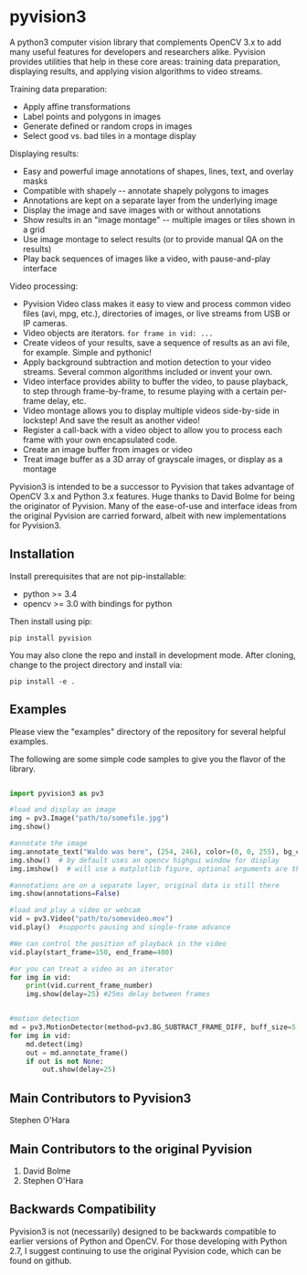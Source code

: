 # pyvision3
A python3 computer vision library that complements OpenCV 3.x to add many useful features for developers and researchers alike.
Pyvision provides utilities that help in these core areas: training data preparation, displaying results, and applying vision
algorithms to video streams.

Training data preparation:
* Apply affine transformations
* Label points and polygons in images
* Generate defined or random crops in images
* Select good vs. bad tiles in a montage display

Displaying results:
* Easy and powerful image annotations of shapes, lines, text, and overlay masks
* Compatible with shapely -- annotate shapely polygons to images
* Annotations are kept on a separate layer from the underlying image
* Display the image and save images with or without annotations
* Show results in an "image montage" -- multiple images or tiles shown in a grid
* Use image montage to select results (or to provide manual QA on the results)
* Play back sequences of images like a video, with pause-and-play interface

Video processing:
* Pyvision Video class makes it easy to view and process common video files (avi, mpg, etc.), directories of images, or
live streams from USB or IP cameras.
* Video objects are iterators. ```for frame in vid: ...```
* Create videos of your results, save a sequence of results as an avi file, for example. Simple and pythonic!
* Apply background subtraction and motion detection to your video streams. Several common algorithms included or invent your own.
* Video interface provides ability to buffer the video, to pause playback, to step through frame-by-frame, to resume playing
with a certain per-frame delay, etc.
* Video montage allows you to display multiple videos side-by-side in lockstep! And save the result as another video!
* Register a call-back with a video object to allow you to process each frame with your own encapsulated code.
* Create an image buffer from images or video
* Treat image buffer as a 3D array of grayscale images, or display as a montage

Pyvision3 is intended to be a successor to Pyvision that takes advantage of OpenCV 3.x and Python 3.x features. 
Huge thanks to David Bolme for being the originator of Pyvision. 
Many of the ease-of-use and interface ideas from the original Pyvision are carried forward, albeit with new implementations for Pyvision3.

## Installation
Install prerequisites that are not pip-installable:
* python >= 3.4
* opencv >= 3.0 with bindings for python

Then install using pip:

```pip install pyvision```

You may also clone the repo and install in development mode. After cloning, change to the project directory and install via:

```pip install -e .```

## Examples
Please view the "examples" directory of the repository for several helpful examples.

The following are some simple code samples to give you the flavor of the library.


```python

import pyvision3 as pv3

#load and display an image
img = pv3.Image("path/to/somefile.jpg")
img.show()

#annotate the image
img.annotate_text("Waldo was here", (254, 246), color=(0, 0, 255), bg_color=(255, 255, 255))
img.show()  # by default uses an opencv highgui window for display
img.imshow()  # will use a matplotlib figure, optional arguments are the same as img.show()

#annotations are on a separate layer, original data is still there
img.show(annotations=False)

#load and play a video or webcam
vid = pv3.Video("path/to/somevideo.mov")
vid.play()  #supports pausing and single-frame advance

#We can control the position of playback in the video
vid.play(start_frame=150, end_frame=400)

#or you can treat a video as an iterator
for img in vid:
	print(vid.current_frame_number)
	img.show(delay=25) #25ms delay between frames


#motion detection
md = pv3.MotionDetector(method=pv3.BG_SUBTRACT_FRAME_DIFF, buff_size=5, thresh=80)
for img in vid:
    md.detect(img)
    out = md.annotate_frame()
    if out is not None:
        out.show(delay=25)
```

## Main Contributors to Pyvision3
Stephen O'Hara

## Main Contributors to the original Pyvision
1. David Bolme
2. Stephen O'Hara

## Backwards Compatibility
Pyvision3 is not (necessarily) designed to be backwards compatible to earlier versions of Python and OpenCV. For those developing with Python 2.7, I suggest continuing to use the original Pyvision code, which can be found on github.
